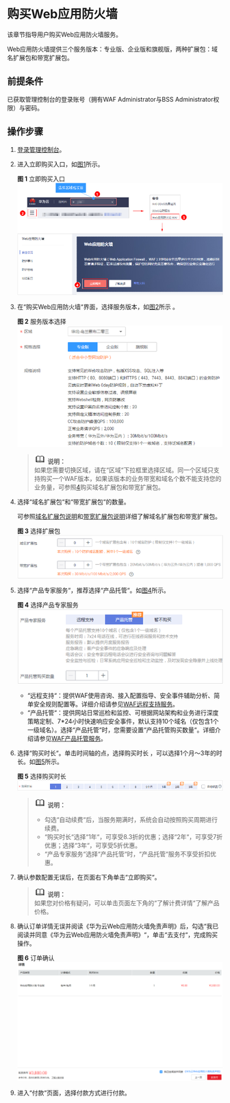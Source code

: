 # 购买Web应用防火墙<a name="waf_01_0109"></a>

该章节指导用户购买Web应用防火墙服务。

Web应用防火墙提供三个服务版本：专业版、企业版和旗舰版，两种扩展包：域名扩展包和带宽扩展包。

## 前提条件<a name="zh-cn_topic_0110861189_section5331623210436"></a>

已获取管理控制台的登录账号（拥有WAF Administrator与BSS Administrator权限）与密码。

## 操作步骤<a name="zh-cn_topic_0110861189_section29942210739"></a>

1.  [登录管理控制台](https://console.huaweicloud.com/&locale=zh-cn)。
2.  进入立即购买入口，如[图1](#zh-cn_topic_0110861189_fig1521873317493)所示。

    **图 1**  立即购买入口<a name="zh-cn_topic_0110861189_fig1521873317493"></a>  
    ![](figures/立即购买入口.png "立即购买入口")

3.  在“购买Web应用防火墙“界面，选择服务版本，如[图2](#zh-cn_topic_0110861189_fig5029231715163)所示 。

    **图 2**  服务版本选择<a name="zh-cn_topic_0110861189_fig5029231715163"></a>  
    ![](figures/服务版本选择.png "服务版本选择")

    >![](public_sys-resources/icon-note.gif) **说明：**   
    >如果您需要切换区域，请在“区域“下拉框里选择区域。同一个区域只支持购买一个WAF版本，如果该版本的业务带宽和域名个数不能支持您的业务量，可参照[4](#zh-cn_topic_0110861189_li107595815334)购买域名扩展包和带宽扩展包。  

4.  <a name="zh-cn_topic_0110861189_li107595815334"></a>选择“域名扩展包“和“带宽扩展包“的数量。

    可参照[域名扩展包说明](域名扩展包说明.md)和[带宽扩展包说明](带宽扩展包说明.md)详细了解域名扩展包和带宽扩展包。

    **图 3**  选择扩展包<a name="zh-cn_topic_0110861189_fig1584718591691"></a>  
    ![](figures/选择扩展包.png "选择扩展包")

5.  选择“产品专家服务“，推荐选择“产品托管“。如[图4](#zh-cn_topic_0110861189_fig1526014115320)所示。

    **图 4**  选择产品专家服务<a name="zh-cn_topic_0110861189_fig1526014115320"></a>  
    ![](figures/选择产品专家服务.png "选择产品专家服务")

    -   “远程支持“：提供WAF使用咨询、接入配置指导、安全事件辅助分析、简单安全规则配置等。详细介绍请参见[WAF远程支持服务](WAF远程支持服务.md)。
    -   “产品托管“：提供网站日常巡检和监控、可根据网站架构和业务进行深度策略定制、7\*24小时快速响应安全事件，默认支持10个域名（仅包含1个一级域名）。选择“产品托管“时，您需要设置“产品托管购买数量“。详细介绍请参见[WAF产品托管服务](WAF产品托管服务.md)。

6.  选择“购买时长“。单击时间轴的点，选择购买时长 ，可以选择1个月～3年的时长。如[图5](#zh-cn_topic_0110861189_fig187417211963)所示。

    **图 5**  选择购买时长<a name="zh-cn_topic_0110861189_fig187417211963"></a>  
    ![](figures/选择购买时长.png "选择购买时长")

    >![](public_sys-resources/icon-note.gif) **说明：**   
    >-   勾选“自动续费“后，当服务期满时，系统会自动按照购买周期进行续费。  
    >-   “购买时长“选择“1年“，可享受8.3折的优惠；选择“2年“，可享受7折优惠；选择“3年“，可享受5折优惠。  
    >-   “产品专家服务“选择“产品托管“时，“产品托管“服务不享受折扣优惠。  

7.  确认参数配置无误后，在页面右下角单击“立即购买“。

    >![](public_sys-resources/icon-note.gif) **说明：**   
    >如果您对价格有疑问，可以单击页面左下角的“了解计费详情“了解产品价格。  

8.  确认订单详情无误并阅读《华为云Web应用防火墙免责声明》后，勾选“我已阅读并同意《华为云Web应用防火墙免责声明》“，单击“去支付“，完成购买操作。

    **图 6**  订单确认<a name="zh-cn_topic_0110861189_fig937575794933"></a>  
    ![](figures/订单确认.png "订单确认")


1.  进入“付款“页面，选择付款方式进行付款。

